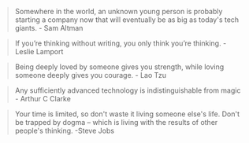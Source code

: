 
> Somewhere in the world, an unknown young person is probably starting a company now that will eventually be as big as today's tech giants. - Sam Altman

> If you’re thinking without writing, you only think you’re thinking. - Leslie Lamport

> Being deeply loved by someone gives you strength, while loving someone deeply gives you courage. - Lao Tzu

> Any sufficiently advanced technology is indistinguishable from magic - Arthur C Clarke

> Your time is limited, so don't waste it living someone else's life. Don't be trapped by dogma – which is living with the results of other people's thinking. -Steve Jobs
 
